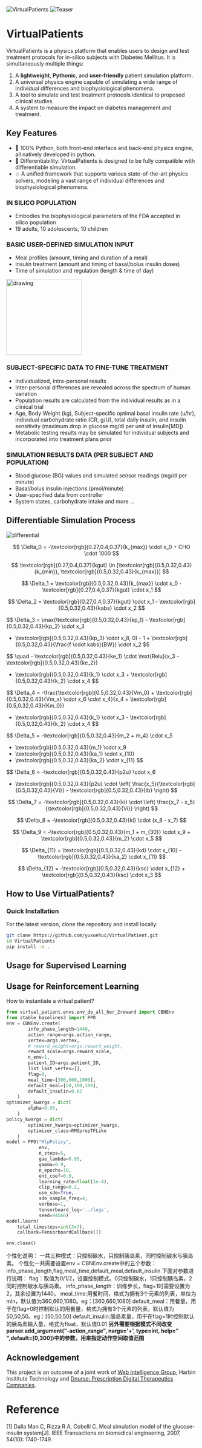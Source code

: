 ![VirtualPatients](img/virtualpatient_logo.png)
![Teaser](img/virtualpatient_sim.png)

# VirtualPatients

<!-- ## 🔥 News

- [2024-12-25] Opensourced offline dataset
- [2024-01-26] Release VritualPatients V1.0 -->

VirtualPatients is a physics platform that enables users to design and test treatment protocols for in-silico subjects with Diabetes Mellitus. It is simultaneously multiple things:

1. A **lightweight**, **Pythonic**, and **user-friendly** patient simulation platform.
2.  A universal physics engine capable of simulating a wide range of individual differences and biophysiological phenomena.
3.  A tool to simulate and test treatment protocols identical to proposed clinical studies.
4.  A system to measure the impact on diabetes management and treatment.


## Key Features

- 🐍 100% Python, both front-end interface and back-end physics engine, all natively developed in python.
- 📐 Differentiability: VirtualPatients is designed to be fully compatible with differentiable simulation. 
- 💥 A unified framework that supports various state-of-the-art physics solvers, modeling a vast range of individual differences and biophysiological phenomena.

### IN SILICO POPULATION
- Embodies the biophysiological parameters of the FDA accepted in silico population
- 19 adults, 10 adolescents, 10 children

### BASIC USER-DEFINED SIMULATION INPUT
- Meal profiles (amount, timing and duration of a meal)
- Insulin treatment (amount and timing of basal/bolus insulin doses)
- Time of simulation and regulation (length & time of day)

<img src="img/bg_level.png" alt="drawing" width="200" class="center"/>

### SUBJECT-SPECIFIC DATA TO FINE-TUNE TREATMENT
- Individualized, intra-personal results
- Inter-personal differences are revealed across the spectrum of human variation
- Population results are calculated from the individual results as in a clinical trial
- Age, Body Weight (kg), Subject-specific optimal basal insulin rate (u/hr), individual carbohydrate ratio (CR, g/U), total daily insulin, and insulin sensitivity (maximum drop in glucose mg/dl per unit of insulin[MD])
- Metabolic testing results may be simulated for individual subjects and incorporated into treatment plans prior

### SIMULATION RESULTS DATA (PER SUBJECT AND POPULATION) 
- Blood glucose (BG) values and simulated sensor readings (mg/dl per minute)
- Basal/bolus insulin injections (pmol/minute)
- User-specified data from controller
- System states, carbohydrate intake and more ...


## Differentiable Simulation Process

![differential](img/virtualpatient_differential.png)

$$
\Delta_0 = -\textcolor[rgb]{0.27,0.4,0.37}{k_{max}} \cdot x_0 + CHO \cdot 1000
$$

$$
\textcolor[rgb]{0.27,0.4,0.37}{kgut} \in [\textcolor[rgb]{0.5,0.32,0.43}{k_{min}}, \textcolor[rgb]{0.5,0.32,0.43}{k_{max}}]
$$

$$
\Delta_1 = \textcolor[rgb]{0.5,0.32,0.43}{k_{max}} \cdot x_0 - \textcolor[rgb]{0.27,0.4,0.37}{kgut} \cdot x_1
$$

$$
\Delta_2 = \textcolor[rgb]{0.27,0.4,0.37}{kgut} \cdot x_1 - \textcolor[rgb]{0.5,0.32,0.43}{kabs} \cdot x_2
$$

$$
\Delta_3 = \max(\textcolor[rgb]{0.5,0.32,0.43}{kp_1} - \textcolor[rgb]{0.5,0.32,0.43}{kp_2} \cdot x_3 
- \textcolor[rgb]{0.5,0.32,0.43}{kp_3} \cdot x_8, 0) - 1 + \textcolor[rgb]{0.5,0.32,0.43}{\frac{f \cdot kabs}{BW}} \cdot x_2
$$

$$
\quad - \textcolor[rgb]{0.5,0.32,0.43}{ke_1} \cdot \text{Relu}(x_3 - \textcolor[rgb]{0.5,0.32,0.43}{ke_2}) 
- \textcolor[rgb]{0.5,0.32,0.43}{k_1} \cdot x_3 + \textcolor[rgb]{0.5,0.32,0.43}{k_2} \cdot x_4
$$

$$
\Delta_4 = -\frac{\textcolor[rgb]{0.5,0.32,0.43}{Vm_0} + \textcolor[rgb]{0.5,0.32,0.43}{Vm_x} \cdot x_6 \cdot x_4}{x_4 + \textcolor[rgb]{0.5,0.32,0.43}{Km_0}} 
+ \textcolor[rgb]{0.5,0.32,0.43}{k_1} \cdot x_3 - \textcolor[rgb]{0.5,0.32,0.43}{k_2} \cdot x_4
$$

$$
\Delta_5 = -\textcolor[rgb]{0.5,0.32,0.43}{m_2 + m_4} \cdot x_5 
+ \textcolor[rgb]{0.5,0.32,0.43}{m_1} \cdot x_9 
+ \textcolor[rgb]{0.5,0.32,0.43}{ka_1} \cdot x_{10} 
+ \textcolor[rgb]{0.5,0.32,0.43}{ka_2} \cdot x_{11}
$$

$$
\Delta_6 = -\textcolor[rgb]{0.5,0.32,0.43}{p2u} \cdot x_6 
+ \textcolor[rgb]{0.5,0.32,0.43}{p2u} \cdot \left( \frac{x_5}{\textcolor[rgb]{0.5,0.32,0.43}{Vi}} - \textcolor[rgb]{0.5,0.32,0.43}{Ib} \right)
$$

$$
\Delta_7 = -\textcolor[rgb]{0.5,0.32,0.43}{ki} \cdot \left( \frac{x_7 - x_5}{\textcolor[rgb]{0.5,0.32,0.43}{Vi}} \right)
$$

$$
\Delta_8 = -\textcolor[rgb]{0.5,0.32,0.43}{ki} \cdot (x_8 - x_7)
$$

$$
\Delta_9 = -\textcolor[rgb]{0.5,0.32,0.43}{m_1 + m_{30}} \cdot x_9 + \textcolor[rgb]{0.5,0.32,0.43}{m_2} \cdot x_5
$$

$$
\Delta_{11} = \textcolor[rgb]{0.5,0.32,0.43}{kd} \cdot x_{10} - \textcolor[rgb]{0.5,0.32,0.43}{ka_2} \cdot x_{11}
$$

$$
\Delta_{12} = -\textcolor[rgb]{0.5,0.32,0.43}{ksc} \cdot x_{12} + \textcolor[rgb]{0.5,0.32,0.43}{ksc} \cdot x_3
$$


<!-- ### Simulated Environment
VirtualPatients simulates the users' blood glucoses changes, under the intervene of meal size, insulin dosage, and exercise intensity. 

Utilizing the VirtualPatients simulator, one can access a "live" environment just like the real online healthcare environment. This simulator generates virtual patients individually, each beginning with an initial physiological metric, such as blood glucose levels. Algorithms are then tasked with formulating treatment recommendations, encompassing aspects like meal size, insulin dosage, and exercise intensity. Following the implementation of these treatments, the virtual patient provides feedback, indicating how their physiological metrics have responded, akin to the responses one would expect from real-life patients. This feedback loop simulates real-world patient responses, offering valuable insights into the effectiveness of treatment strategies.

1) We provide 30 virtual patients, modified from *the glucose-insulin system* [1], which is the open source part of the DMMS.R and T1DM simulators developed by The Epsilon Group and has been certified by the US FDA. The glucose-insulin system is an existing dynamic model of glucose ingestion and absorption, which is obtained through an extremely challenging triple tracer meal protocol by tracking the glucose conversion dynamic in the meals of 204 normal individuals. 

2) Besides, we provide 9 real-wrold patients trained through dataset from Dnurse. How these nine patients were trained is described in:

3) Each patient (both 30 virtual patients and 9 real-world patients) is associated with 61 static attributes. Here, static/dynmaic means whether the features will change during an interactive process. The attributes information about involve patient age, patient gender, patient , etc.

4) We provide  -->

## How to Use VirtualPatients?
### Quick Installation
For the latest version, clone the repository and install locally:
```bash
git clone https://github.com/yuxuehui/VirtualPatient.git
cd VirtualPatients
pip install -e .
```

## Usage for Supervised Learning

## Usage for Reinforcement Learning

How to instantiate a virtual patient?
```python
from virtual_patient.envs.env_do_all_her_2reward import CBNEnv
from stable_baselines3 import PPO
env = CBNEnv.create(
        info_phase_length=1440,
        action_range=args.action_range,
        vertex=args.vertex,
        # reward_weight=args.reward_weight,
        reward_scale=args.reward_scale,
        n_env=1,
        patient_ID=args.patient_ID,
        list_last_vertex=[],
        flag=0,
        meal_time=[300,600,1000],
        default_meal=[50,100,100],
        default_insulin=0.02
    )
optimizer_kwargs = dict(
        alpha=0.95,
    )
policy_kwargs = dict(
        optimizer_kwargs=optimizer_kwargs,
        optimizer_class=RMSpropTFLike
    )
model = PPO("MlpPolicy",
            env,
            n_steps=5,
            gae_lambda=0.95,
            gamma=0.9,
            n_epochs=10,
            ent_coef=0.0,
            learning_rate=float(1e-4),
            clip_range=0.2,
            use_sde=True,
            sde_sample_freq=4,
            verbose=1,
            tensorboard_log='../logs',
            seed=94566)
model.learn(
    total_timesteps=int(3e7),
    callback=TensorboardCallback())

env.close()
```

个性化说明：
一共三种模式：只控制碳水，只控制胰岛素，同时控制碳水与胰岛素。
个性化一共需要设置env = CBNEnv.create中的五个参数：info_phase_length,flag,meal_time,default_meal,default_insulin
下面对参数进行说明：
flag：取值为0/1/2，设置控制模式。0只控制碳水，1只控制胰岛素，2同时控制碳水与胰岛素。
info_phase_length：训练步长，flag=1时需要设置为2，其余设置为1440。
meal_time:用餐时间，格式为拥有3个元素的列表，单位为min，默认值为360,660,1080。eg：[360,660,1080]
default_meal：用餐量，用于在flag=0时控制默认的用餐量，格式为拥有3个元素的列表，默认值为50,50,50。eg：[50,50,50]
default_insulin:胰岛素量，用于在flag=1时控制默认的胰岛素输入量，格式为float，默认值0.01
**另外需要根据模式不同改变parser.add_argument("-action_range", nargs='+', type=int, help=" ",default=[0,300])中的参数，用来指定动作空间取值范围**


## Acknowledgement
This project is an outcome of a joint work of [Web Intelligence Group](http://wi.hit.edu.cn/), Harbin Insititute Technology and [Dnurse: Prescription Digital Therapeutics Companies](https://www.dnurse.com/v2/en/).

# Reference
[1] Dalla Man C, Rizza R A, Cobelli C. Meal simulation model of the glucose-insulin system[J]. IEEE Transactions on biomedical engineering, 2007, 54(10): 1740-1749.